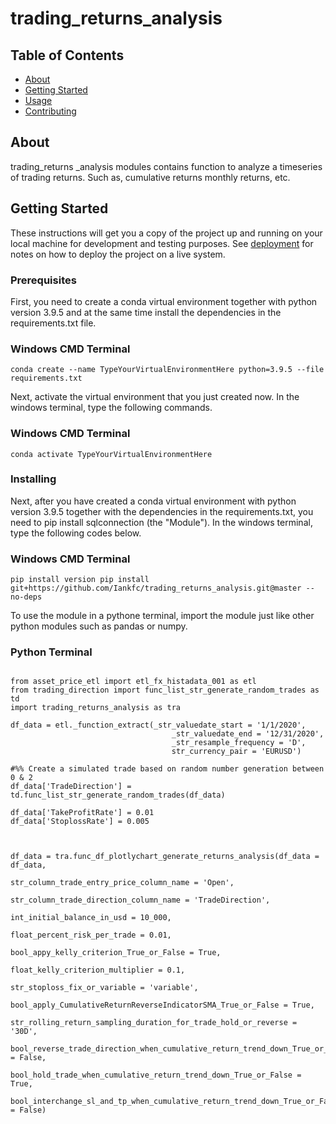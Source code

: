 # trading_returns_analysis

## Table of Contents

- [About](#about)
- [Getting Started](#getting_started)
- [Usage](#usage)
- [Contributing](../CONTRIBUTING.md)

## About <a name = "about"></a>

trading_returns _analysis modules contains function to analyze a timeseries of trading returns. Such as, cumulative returns monthly returns, etc.


## Getting Started <a name = "getting_started"></a>

These instructions will get you a copy of the project up and running on your local machine for development and testing purposes. See [deployment](#deployment) for notes on how to deploy the project on a live system.

### Prerequisites

First, you need to create a conda virtual environment together with python version 3.9.5 and at the same time install the dependencies in the requirements.txt file.

### Windows CMD Terminal
```
conda create --name TypeYourVirtualEnvironmentHere python=3.9.5 --file requirements.txt

```
Next, activate the virtual environment that you just created now. In the windows terminal, type the following commands.

### Windows CMD Terminal
```
conda activate TypeYourVirtualEnvironmentHere

```
### Installing

Next, after you have created a conda virtual environment with python version 3.9.5 together with the dependencies in the requirements.txt, you need to pip install sqlconnection (the "Module"). In the windows terminal, type the following codes below.

### Windows CMD Terminal
```
pip install version pip install git+https://github.com/Iankfc/trading_returns_analysis.git@master --no-deps
```

To use the module in a pythone terminal, import the module just like other python modules such as pandas or numpy.

### Python Terminal
```

from asset_price_etl import etl_fx_histadata_001 as etl
from trading_direction import func_list_str_generate_random_trades as td
import trading_returns_analysis as tra

df_data = etl._function_extract(_str_valuedate_start = '1/1/2020',
                                    _str_valuedate_end = '12/31/2020',
                                    _str_resample_frequency = 'D',
                                    str_currency_pair = 'EURUSD')

#%% Create a simulated trade based on random number generation between 0 & 2
df_data['TradeDirection'] = td.func_list_str_generate_random_trades(df_data)

df_data['TakeProfitRate'] = 0.01
df_data['StoplossRate'] = 0.005



df_data = tra.func_df_plotlychart_generate_returns_analysis(df_data = df_data,
                                                        str_column_trade_entry_price_column_name = 'Open',
                                                        str_column_trade_direction_column_name = 'TradeDirection',
                                                        int_initial_balance_in_usd = 10_000,
                                                        float_percent_risk_per_trade = 0.01,
                                                        bool_appy_kelly_criterion_True_or_False = True,
                                                        float_kelly_criterion_multiplier = 0.1,
                                                        str_stoploss_fix_or_variable = 'variable',
                                                        bool_apply_CumulativeReturnReverseIndicatorSMA_True_or_False = True,
                                                        str_rolling_return_sampling_duration_for_trade_hold_or_reverse = '30D',
                                                        bool_reverse_trade_direction_when_cumulative_return_trend_down_True_or_False = False,
                                                        bool_hold_trade_when_cumulative_return_trend_down_True_or_False = True,
                                                        bool_interchange_sl_and_tp_when_cumulative_return_trend_down_True_or_False = False)


```


